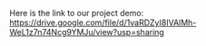 Here is the link to our project demo: https://drive.google.com/file/d/1vaRDZyI8IVAlMh-WeL1z7n74Ncg9YMJu/view?usp=sharing

